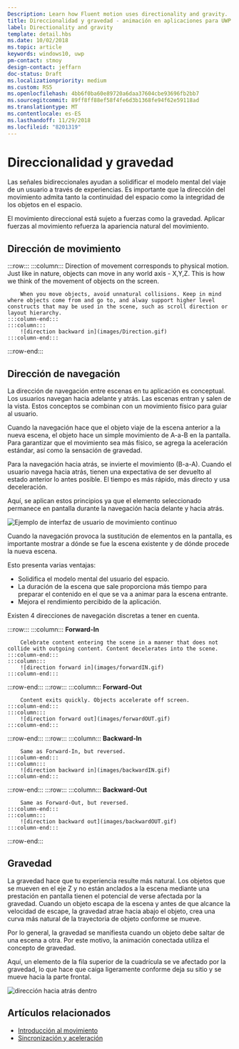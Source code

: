 ```yaml
---
Description: Learn how Fluent motion uses directionality and gravity.
title: Direccionalidad y gravedad - animación en aplicaciones para UWP
label: Directionality and gravity
template: detail.hbs
ms.date: 10/02/2018
ms.topic: article
keywords: windows10, uwp
pm-contact: stmoy
design-contact: jeffarn
doc-status: Draft
ms.localizationpriority: medium
ms.custom: RS5
ms.openlocfilehash: 4bb6f0ba60e89720a6daa37604cbe93696fb2bb7
ms.sourcegitcommit: 89ff8ff88ef58f4fe6d3b1368fe94f62e59118ad
ms.translationtype: MT
ms.contentlocale: es-ES
ms.lasthandoff: 11/29/2018
ms.locfileid: "8201319"
---
```

# <a name="directionality-and-gravity"></a>Direccionalidad y gravedad

Las señales bidireccionales ayudan a solidificar el modelo mental del viaje de un usuario a través de experiencias. Es importante que la dirección del movimiento admita tanto la continuidad del espacio como la integridad de los objetos en el espacio.

El movimiento direccional está sujeto a fuerzas como la gravedad. Aplicar fuerzas al movimiento refuerza la apariencia natural del movimiento.

## <a name="direction-of-movement"></a>Dirección de movimiento

:::row:::
    :::column:::
        Direction of movement corresponds to physical motion. Just like in nature, objects can move in any world axis - X,Y,Z. This is how we think of the movement of objects on the screen.

        When you move objects, avoid unnatural collisions. Keep in mind where objects come from and go to, and alway support higher level constructs that may be used in the scene, such as scroll direction or layout hierarchy.
    :::column-end:::
    :::column:::
        ![direction backward in](images/Direction.gif)
    :::column-end:::
:::row-end:::

## <a name="direction-of-navigation"></a>Dirección de navegación

La dirección de navegación entre escenas en tu aplicación es conceptual. Los usuarios navegan hacia adelante y atrás. Las escenas entran y salen de la vista. Estos conceptos se combinan con un movimiento físico para guiar al usuario.

Cuando la navegación hace que el objeto viaje de la escena anterior a la nueva escena, el objeto hace un simple movimiento de A-a-B en la pantalla. Para garantizar que el movimiento sea más físico, se agrega la aceleración estándar, así como la sensación de gravedad.

Para la navegación hacia atrás, se invierte el movimiento (B-a-A). Cuando el usuario navega hacia atrás, tienen una expectativa de ser devuelto al estado anterior lo antes posible. El tiempo es más rápido, más directo y usa deceleración.

Aquí, se aplican estos principios ya que el elemento seleccionado permanece en pantalla durante la navegación hacia delante y hacia atrás.

![Ejemplo de interfaz de usuario de movimiento continuo](images/continuous3.gif)

Cuando la navegación provoca la sustitución de elementos en la pantalla, es importante mostrar a dónde se fue la escena existente y de dónde procede la nueva escena.

Esto presenta varias ventajas:

- Solidifica el modelo mental del usuario del espacio.
- La duración de la escena que sale proporciona más tiempo para preparar el contenido en el que se va a animar para la escena entrante.
- Mejora el rendimiento percibido de la aplicación.

Existen 4 direcciones de navegación discretas a tener en cuenta.

:::row:::
    :::column:::
        **Forward-In**

        Celebrate content entering the scene in a manner that does not collide with outgoing content. Content decelerates into the scene.
    :::column-end:::
    :::column:::
        ![direction forward in](images/forwardIN.gif)
    :::column-end:::
:::row-end:::
:::row:::
    :::column:::
        **Forward-Out**

        Content exits quickly. Objects accelerate off screen.
    :::column-end:::
    :::column:::
        ![direction forward out](images/forwardOUT.gif)
    :::column-end:::
:::row-end:::
:::row:::
    :::column:::
        **Backward-In**

        Same as Forward-In, but reversed.
    :::column-end:::
    :::column:::
        ![direction backward in](images/backwardIN.gif)
    :::column-end:::
:::row-end:::
:::row:::
    :::column:::
        **Backward-Out**

        Same as Forward-Out, but reversed.
    :::column-end:::
    :::column:::
        ![direction backward out](images/backwardOUT.gif)
    :::column-end:::
:::row-end:::

## <a name="gravity"></a>Gravedad

La gravedad hace que tu experiencia resulte más natural. Los objetos que se mueven en el eje Z y no están anclados a la escena mediante una prestación en pantalla tienen el potencial de verse afectada por la gravedad. Cuando un objeto escapa de la escena y antes de que alcance la velocidad de escape, la gravedad atrae hacia abajo el objeto, crea una curva más natural de la trayectoria de objeto conforme se mueve.

Por lo general, la gravedad se manifiesta cuando un objeto debe saltar de una escena a otra. Por este motivo, la animación conectada utiliza el concepto de gravedad.

Aquí, un elemento de la fila superior de la cuadrícula se ve afectado por la gravedad, lo que hace que caiga ligeramente conforme deja su sitio y se mueve hacia la parte frontal.

![dirección hacia atrás dentro](images/continuity-photos.gif)

## <a name="related-articles"></a>Artículos relacionados

- [Introducción al movimiento](index.md)
- [Sincronización y aceleración](timing-and-easing.md)
